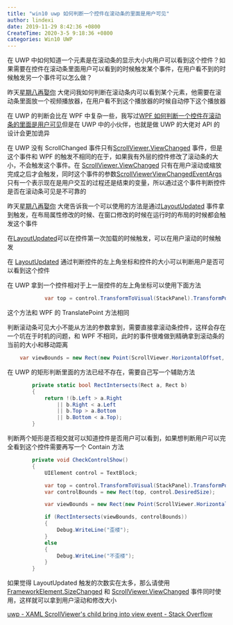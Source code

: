 ```yaml
---
title: "win10 uwp 如何判断一个控件在滚动条的里面是用户可见"
author: lindexi
date: 2019-11-29 8:42:36 +0800
CreateTime: 2020-3-5 9:18:36 +0800
categories: Win10 UWP
---
```


在 UWP 中如何知道一个元素是在滚动条的显示大小内用户可以看到这个控件？如果需要在控件在滚动条里面用户可以看到的时候触发某个事件，在用户看不到的时候触发另一个事件可以怎么做？

<!--more-->


<!-- csdn -->

昨天[星期八再娶你](https://www.cnblogs.com/hupo376787) 大佬问我如何判断在滚动条内可以看到某个元素，他需要在滚动条里面放一个视频播放器，在用户看不到这个播放器的时候自动停下这个播放器

在 UWP 的判断会比在 WPF 中复杂一些，我写过[WPF 如何判断一个控件在滚动条的里面是用户可见](https://blog.lindexi.com/post/WPF-%E5%A6%82%E4%BD%95%E5%88%A4%E6%96%AD%E4%B8%80%E4%B8%AA%E6%8E%A7%E4%BB%B6%E5%9C%A8%E6%BB%9A%E5%8A%A8%E6%9D%A1%E7%9A%84%E9%87%8C%E9%9D%A2%E6%98%AF%E7%94%A8%E6%88%B7%E5%8F%AF%E8%A7%81.html )但是在 UWP 中的小伙伴，也就是做 UWP 的大佬对 API 的设计会更加诡异

在 UWP 没有 ScrollChanged 事件只有[ScrollViewer.ViewChanged](https://docs.microsoft.com/en-us/uwp/api/windows.ui.xaml.controls.scrollviewer.viewchanged?wt.mc_id=MVP) 事件，但是这个事件和 WPF 的触发不相同的在于，如果我有外层的控件修改了滚动条的大小，不会触发这个事件。在 [ScrollViewer.ViewChanged](https://docs.microsoft.com/en-us/uwp/api/windows.ui.xaml.controls.scrollviewer.viewchanged?wt.mc_id=MVP) 只有在用户滚动或缩放完成之后才会触发，同时这个事件的参数[ScrollViewerViewChangedEventArgs](https://docs.microsoft.com/en-us/uwp/api/windows.ui.xaml.controls.scrollviewerviewchangedeventargs?wt.mc_id=MVP ) 只有一个表示现在是用户交互的过程还是结束的变量，所以通过这个事件判断控件是否在滚动条可见是不可靠的

昨天[星期八再娶你](https://www.cnblogs.com/hupo376787) 大佬告诉我一个可以使用的方法是通过[LayoutUpdated](https://docs.microsoft.com/en-us/uwp/api/windows.ui.xaml.frameworkelement.layoutupdated?wt.mc_id=MVP ) 事件拿到触发，在布局属性修改的时候、在窗口修改的时候在运行时的布局的时候都会触发这个事件

在[LayoutUpdated](https://docs.microsoft.com/en-us/uwp/api/windows.ui.xaml.frameworkelement.layoutupdated?wt.mc_id=MVP )可以在控件第一次加载的时候触发，可以在用户滚动的时候触发

在 [LayoutUpdated](https://docs.microsoft.com/en-us/uwp/api/windows.ui.xaml.frameworkelement.layoutupdated?wt.mc_id=MVP ) 通过判断控件的左上角坐标和控件的大小可以判断用户是否可以看到这个控件

在 UWP 拿到一个控件相对于上一层控件的左上角坐标可以使用下面方法

```csharp
            var top = control.TransformToVisual(StackPanel).TransformPoint(new Point());
```

这个方法和 WPF 的 TranslatePoint 方法相同

判断滚动条可见大小不能从方法的参数拿到，需要直接拿滚动条控件，这样会存在一个坑在于时机的问题，和 WPF 不相同，此时的事件很难做到精确拿到滚动条的当前的大小和移动距离

```csharp
    var viewBounds = new Rect(new Point(ScrollViewer.HorizontalOffset, ScrollViewer.VerticalOffset), new Size(ScrollViewer.ViewportWidth, ScrollViewer.ViewportHeight));
```

在 UWP 的矩形判断里面的方法已经不存在，需要自己写一个辅助方法

```csharp
        private static bool RectIntersects(Rect a, Rect b)
        {
            return !(b.Left > a.Right
                || b.Right < a.Left
                || b.Top > a.Bottom
                || b.Bottom < a.Top);
        }
```

判断两个矩形是否相交就可以知道控件是否用户可以看到，如果想判断用户可以完全看到这个控件需要再写一个 Contain 方法

```csharp
        private void CheckControlShow()
        {
            UIElement control = TextBlock;

            var top = control.TransformToVisual(StackPanel).TransformPoint(new Point());
            var controlBounds = new Rect(top, control.DesiredSize);

            var viewBounds = new Rect(new Point(ScrollViewer.HorizontalOffset, ScrollViewer.VerticalOffset), new Size(ScrollViewer.ViewportWidth, ScrollViewer.ViewportHeight));

            if (RectIntersects(viewBounds, controlBounds))
            {
                Debug.WriteLine("歪楼");
            }
            else
            {
                Debug.WriteLine("不歪楼");
            }
        }
```

如果觉得 LayoutUpdated 触发的次数实在太多，那么请使用[FrameworkElement.SizeChanged](https://docs.microsoft.com/en-us/uwp/api/windows.ui.xaml.frameworkelement.sizechanged?wt.mc_id=MVP ) 和 [ScrollViewer.ViewChanged](https://docs.microsoft.com/en-us/uwp/api/windows.ui.xaml.controls.scrollviewer.viewchanged?wt.mc_id=MVP) 事件同时使用，这样就可以拿到用户滚动和修改大小

[uwp - XAML ScrollViewer's child bring into view event - Stack Overflow](https://stackoverflow.com/q/55862430/6116637 )

